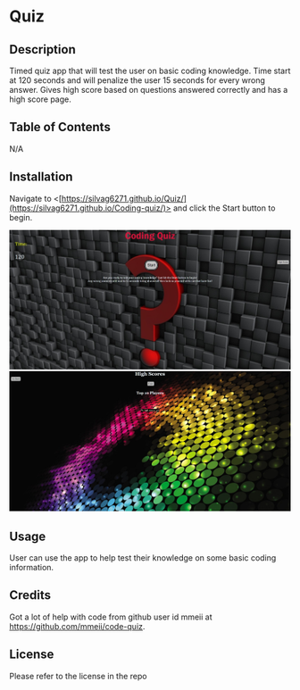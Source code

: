 # Quiz

## Description

Timed quiz app that will test the user on basic coding knowledge. Time start at 120 seconds and will penalize the user 15 seconds for every wrong answer. Gives high score based on questions answered correctly and has a high score page. 

## Table of Contents
N/A

## Installation 

Navigate to <[https://silvag6271.github.io/Quiz/](https://silvag6271.github.io/Coding-quiz/)> and click the Start button to begin. 

![picture of quiz](assets/Quiz-1.jpeg)
![picture of high score page](assets/Quiz-2.jpeg)

## Usage
User can use the app to help test their knowledge on some basic coding information. 


## Credits
Got a lot of help with code from github user id mmeii at https://github.com/mmeii/code-quiz.

## License
Please refer to the license in the repo
